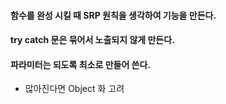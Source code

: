 #### 함수를 완성 시킬 때 SRP 원칙을 생각하여 기능을 만든다.
#### try catch 문은 묶어서 노출되지 않게 만든다.
#### 파라미터는 되도록 최소로 만들어 쓴다.
- 많아진다면 Object 화 고려
